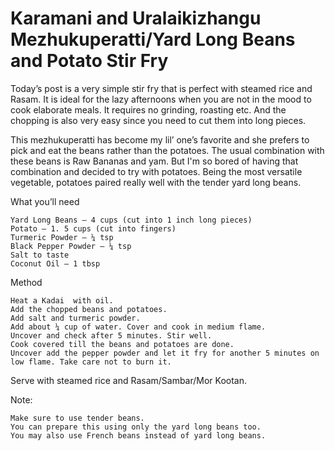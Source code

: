 #  Karamani and Uralaikizhangu Mezhukuperatti/Yard Long Beans and Potato Stir Fry




Today’s post is a very simple stir fry that is perfect with steamed rice and Rasam. It is ideal for the lazy afternoons when you are not in the mood to cook elaborate meals. It requires no grinding, roasting etc. And the chopping is also very easy since you need to cut them into long pieces.

This mezhukuperatti has become my lil’ one’s favorite and she prefers to pick and eat the beans rather than the potatoes. The usual combination with these beans is Raw Bananas and yam. But I'm so bored of having that combination and decided to try with potatoes. Being the most versatile vegetable, potatoes paired really well with the tender yard long beans.



What you’ll need

    Yard Long Beans – 4 cups (cut into 1 inch long pieces)
    Potato – 1. 5 cups (cut into fingers)
    Turmeric Powder – ¼ tsp
    Black Pepper Powder – ¼ tsp
    Salt to taste
    Coconut Oil – 1 tbsp




Method

    Heat a Kadai  with oil.
    Add the chopped beans and potatoes.
    Add salt and turmeric powder.
    Add about ¼ cup of water. Cover and cook in medium flame.
    Uncover and check after 5 minutes. Stir well.
    Cook covered till the beans and potatoes are done.
    Uncover add the pepper powder and let it fry for another 5 minutes on low flame. Take care not to burn it.

Serve with steamed rice and Rasam/Sambar/Mor Kootan.


Note: 

    Make sure to use tender beans.
    You can prepare this using only the yard long beans too.
    You may also use French beans instead of yard long beans.
